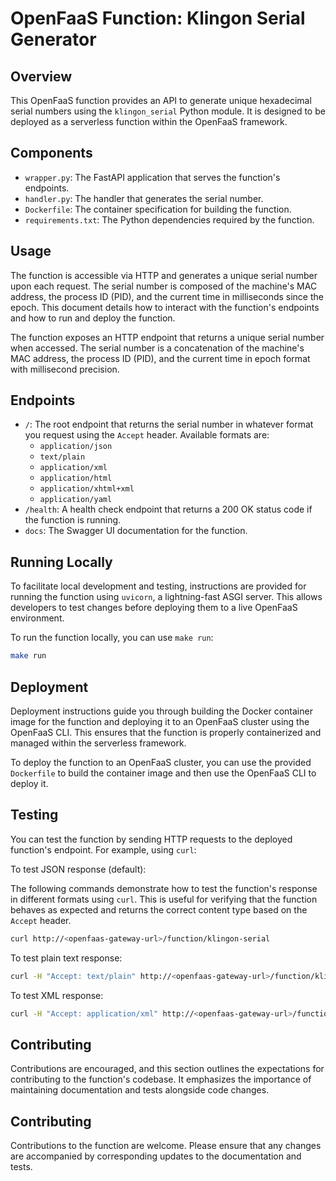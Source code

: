  # OpenFaaS Function: Klingon Serial Generator

## Overview

This OpenFaaS function provides an API to generate unique hexadecimal serial numbers using the `klingon_serial` Python module. It is designed to be deployed as a serverless function within the OpenFaaS framework.

 ## Components

 - `wrapper.py`: The FastAPI application that serves the function's endpoints.
 - `handler.py`: The handler that generates the serial number.
 - `Dockerfile`: The container specification for building the function.
 - `requirements.txt`: The Python dependencies required by the function.

 ## Usage

The function is accessible via HTTP and generates a unique serial number upon each request. The serial number is composed of the machine's MAC address, the process ID (PID), and the current time in milliseconds since the epoch. This document details how to interact with the function's endpoints and how to run and deploy the function.

 The function exposes an HTTP endpoint that returns a unique serial number when accessed. The serial number is a concatenation of the machine's MAC address, the process ID (PID), and the current time in epoch format with millisecond precision.

 ## Endpoints

 - `/`: The root endpoint that returns the serial number in whatever format you
   request using the `Accept` header.
   Available formats are:
    - `application/json`
    - `text/plain`
    - `application/xml`
    - `application/html`
    - `application/xhtml+xml`
    - `application/yaml`
 - `/health`: A health check endpoint that returns a 200 OK status code if the
   function is running.
 - `docs`: The Swagger UI documentation for the function.

 ## Running Locally

To facilitate local development and testing, instructions are provided for running the function using `uvicorn`, a lightning-fast ASGI server. This allows developers to test changes before deploying them to a live OpenFaaS environment.

 To run the function locally, you can use `make run`:

 ```bash
 make run
 ```

 ## Deployment


Deployment instructions guide you through building the Docker container image for the function and deploying it to an OpenFaaS cluster using the OpenFaaS CLI. This ensures that the function is properly containerized and managed within the serverless framework.


To deploy the function to an OpenFaaS cluster, you can use the provided `Dockerfile` to build the container image and then use the OpenFaaS CLI to deploy it.

 ## Testing

 You can test the function by sending HTTP requests to the deployed function's endpoint. For example, using `curl`:

To test JSON response (default):

 The following commands demonstrate how to test the function's response in different formats using `curl`. This is useful for verifying that the function behaves as expected and returns the correct content type based on the `Accept` header.


 ```bash
 curl http://<openfaas-gateway-url>/function/klingon-serial
 ```
 To test plain text response:
 ```bash
 curl -H "Accept: text/plain" http://<openfaas-gateway-url>/function/klingon-serial
 ```
 To test XML response:
 ```bash
 curl -H "Accept: application/xml" http://<openfaas-gateway-url>/function/klingon-serial
 ```

 ## Contributing

Contributions are encouraged, and this section outlines the expectations for contributing to the function's codebase. It emphasizes the importance of maintaining documentation and tests alongside code changes.

## Contributing

 Contributions to the function are welcome. Please ensure that any changes are accompanied by corresponding updates to the documentation and tests.
